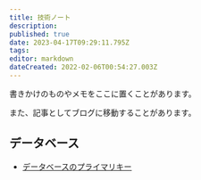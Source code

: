 ```yaml
---
title: 技術ノート
description: 
published: true
date: 2023-04-17T09:29:11.795Z
tags: 
editor: markdown
dateCreated: 2022-02-06T00:54:27.003Z
---
```


書きかけのものやメモをここに置くことがあります。

また、記事としてブログに移動することがあります。

## データベース

- [データベースのプライマリキー](/database_primary_key)
